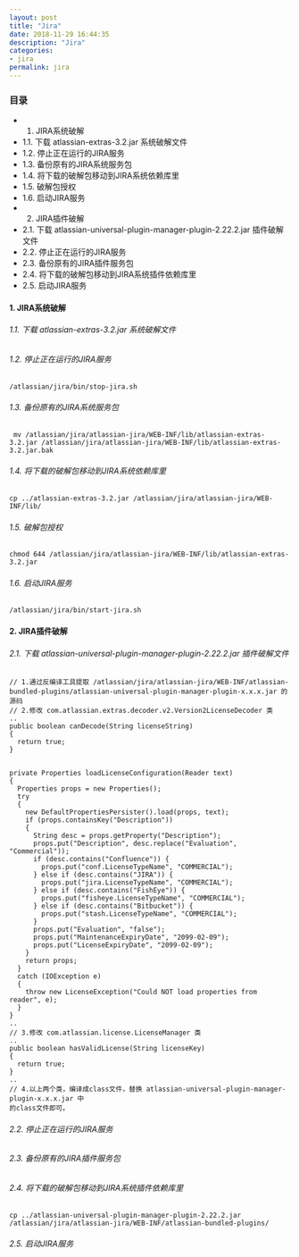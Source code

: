 ```yaml
---
layout: post
title: "Jira"
date: 2018-11-29 16:44:35
description: "Jira"
categories:
- jira
permalink: jira
---
```


### 目录
* 1. JIRA系统破解  
* 1.1. 下载 atlassian-extras-3.2.jar 系统破解文件  
* 1.2. 停止正在运行的JIRA服务  
* 1.3. 备份原有的JIRA系统服务包  
* 1.4. 将下载的破解包移动到JIRA系统依赖库里  
* 1.5. 破解包授权  
* 1.6. 启动JIRA服务  
* 2. JIRA插件破解  
* 2.1. 下载 atlassian-universal-plugin-manager-plugin-2.22.2.jar 插件破解文件  
* 2.2. 停止正在运行的JIRA服务  
* 2.3. 备份原有的JIRA插件服务包  
* 2.4. 将下载的破解包移动到JIRA系统插件依赖库里  
* 2.5. 启动JIRA服务  

#### 1. JIRA系统破解  
###### 1.1. 下载 atlassian-extras-3.2.jar 系统破解文件  
###### 1.2. 停止正在运行的JIRA服务  
```vim
/atlassian/jira/bin/stop-jira.sh
```
###### 1.3. 备份原有的JIRA系统服务包  
```vim
 mv /atlassian/jira/atlassian-jira/WEB-INF/lib/atlassian-extras-3.2.jar /atlassian/jira/atlassian-jira/WEB-INF/lib/atlassian-extras-3.2.jar.bak
```
###### 1.4.  将下载的破解包移动到JIRA系统依赖库里  
```vim
cp ../atlassian-extras-3.2.jar /atlassian/jira/atlassian-jira/WEB-INF/lib/
```
###### 1.5. 破解包授权  
```vim
chmod 644 /atlassian/jira/atlassian-jira/WEB-INF/lib/atlassian-extras-3.2.jar
```
###### 1.6. 启动JIRA服务  
```vim
/atlassian/jira/bin/start-jira.sh
```
#### 2. JIRA插件破解  
###### 2.1. 下载 atlassian-universal-plugin-manager-plugin-2.22.2.jar 插件破解文件
```vim
// 1.通过反编译工具提取 /atlassian/jira/atlassian-jira/WEB-INF/atlassian-bundled-plugins/atlassian-universal-plugin-manager-plugin-x.x.x.jar 的源码
// 2.修改 com.atlassian.extras.decoder.v2.Version2LicenseDecoder 类
..
public boolean canDecode(String licenseString)
{
  return true;
}


private Properties loadLicenseConfiguration(Reader text)
{
  Properties props = new Properties();
  try
  {
    new DefaultPropertiesPersister().load(props, text);
    if (props.containsKey("Description"))
    {
      String desc = props.getProperty("Description");
      props.put("Description", desc.replace("Evaluation", "Commercial"));
      if (desc.contains("Confluence")) {
        props.put("conf.LicenseTypeName", "COMMERCIAL");
      } else if (desc.contains("JIRA")) {
        props.put("jira.LicenseTypeName", "COMMERCIAL");
      } else if (desc.contains("FishEye")) {
        props.put("fisheye.LicenseTypeName", "COMMERCIAL");
      } else if (desc.contains("Bitbucket")) {
        props.put("stash.LicenseTypeName", "COMMERCIAL");
      }
      props.put("Evaluation", "false");
      props.put("MaintenanceExpiryDate", "2099-02-09");
      props.put("LicenseExpiryDate", "2099-02-09");
    }
    return props;
  }
  catch (IOException e)
  {
    throw new LicenseException("Could NOT load properties from reader", e);
  }
}
..
// 3.修改 com.atlassian.license.LicenseManager 类
..
public boolean hasValidLicense(String licenseKey)
{
  return true;
}
..    
// 4.以上两个类，编译成class文件，替换 atlassian-universal-plugin-manager-plugin-x.x.x.jar 中
的class文件即可。
```
###### 2.2. 停止正在运行的JIRA服务  
###### 2.3. 备份原有的JIRA插件服务包  
###### 2.4. 将下载的破解包移动到JIRA系统插件依赖库里  
```vim
cp ../atlassian-universal-plugin-manager-plugin-2.22.2.jar /atlassian/jira/atlassian-jira/WEB-INF/atlassian-bundled-plugins/
```
###### 2.5. 启动JIRA服务  
